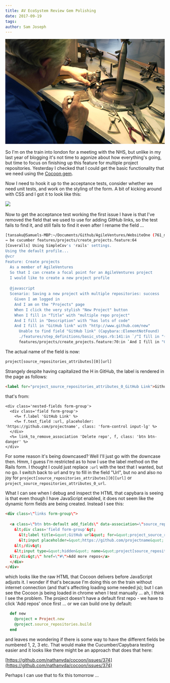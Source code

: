 ```yaml
---
title: AV EcoSystem Review Gem Polishing
date: 2017-09-19
tags: 
author: Sam Joseph
---
```


![diamond polisher](../images/diamond_polisher.jpg)

So I'm on the train into london for a meeting with the NHS, but unlike in my last year of blogging it's not time to agonize about how everything's going, but time to focus on finishing up this feature for multiple project repositories.  Yesterday I checked that I could get the basic functionality that we need using the [Cocoon gem](https://github.com/nathanvda/cocoon).

Now I need to hook it up to the acceptance tests, consider whether we need unit tests, and work on the styling of the form.  A bit of kicking around with CSS and I got it to look like this:

![](https://dl.dropbox.com/s/ye8fwrjwksuntil/Screenshot%202017-09-19%2009.41.43.png?dl=0)

Now to get the acceptance test working the first issue I have is that I've removed the field that we used to use for adding GitHub links, so the test fails to find it, and still fails to find it even after I rename the field ...

```sh
[tansaku@Samuels-MBP:~/Documents/Github/AgileVentures/WebsiteOne (761_multiple_source_repository)]$ 
→ be cucumber features/projects/create_projects.feature:64
[Coveralls] Using SimpleCov's 'rails' settings.
Using the default profile...
@vcr
Feature: Create projects
  As a member of AgileVentures
  So that I can create a focal point for an AgileVentures project
  I would like to create a new project profile

  @javascript
  Scenario: Saving a new project with multiple repositories: success       # features/projects/create_projects.feature:64
    Given I am logged in                                                   # features/step_definitions/user_steps.rb:63
    And I am on the "Projects" page                                        # features/step_definitions/basic_steps.rb:84
    When I click the very stylish "New Project" button                     # features/step_definitions/basic_steps.rb:291
    When I fill in "Title" with "multiple repo project"                    # features/step_definitions/basic_steps.rb:140
    And I fill in "Description" with "has lots of code"                    # features/step_definitions/basic_steps.rb:140
    And I fill in "GitHub link" with "http://www.github.com/new"           # features/step_definitions/basic_steps.rb:140
      Unable to find field "GitHub link" (Capybara::ElementNotFound)
      ./features/step_definitions/basic_steps.rb:141:in `/^I fill in "([^"]*)" with "([^"]*)"$/'
      features/projects/create_projects.feature:70:in `And I fill in "GitHub link" with "http://www.github.com/new"'
```

The actual name of the field is now:

```html
project[source_repositories_attributes][0][url]
```

Strangely despite having capitalized the H in GitHub, the label is rendered in the page as follows:

```html
<label for="project_source_repositories_attributes_0_GitHub Link">Github link</label>
```

that's from:

```erb
<div class='nested-fields form-group'>
  <div class='field form-group'>
    <%= f.label 'GitHub Link' %>
    <%= f.text_field :url, placeholder: 'https://github.com/projectname', class: 'form-control input-lg' %>
  </div>
  <%= link_to_remove_association 'Delete repo', f, class: 'btn btn-danger' %>
</div>
```

For some reason it's being downcased? Well I'll just go with the downcase then.  Hmm, I guess I'm restricted as to how I use the label method on the Rails form.  I thought I could just replace `:url` with the text that I wanted, but no go.  I switch back to url and try to fill in the field "Url", but no and also no joy for `project[source_repositories_attributes][0][url]` or `project_source_repositories_attributes_0_url`.

What I can see when I debug and inspect the HTML that capybara is seeing is that even though I have JavaScript enabled, it does not seem like the dynamic form fields are being created.  Instead I see this:

```html
<div class=\"links form-group\">
          
  <a class=\"btn btn-default add_fields\" data-association=\"source_repository\" data-associations=\"source_repositories\" data-association-insertion-template=\"&lt;div class='nested-fields form-group'&gt;
    &lt;div class='field form-group'&gt;
      &lt;label title=&quot;GitHub url&quot; for=&quot;project_source_repositories_attributes_new_source_repositories_url&quot;&gt;Url&lt;/label&gt;
      &lt;input placeholder=&quot;https://github.com/projectname&quot; class=&quot;form-control input-lg&quot; type=&quot;text&quot; name=&quot;project[source_repositories_attributes][new_source_repositories][url]&quot; id=&quot;project_source_repositories_attributes_new_source_repositories_url&quot; /&gt;
    &lt;/div&gt;
    &lt;input type=&quot;hidden&quot; name=&quot;project[source_repositories_attributes][new_source_repositories][_destroy]&quot; id=&quot;project_source_repositories_attributes_new_source_repositories__destroy&quot; value=&quot;false&quot; /&gt;&lt;a class=&quot;btn btn-danger remove_fields dynamic&quot; href=&quot;#&quot;&gt;Delete repo&lt;/a&gt;
  &lt;/div&gt;\" href=\"#\">Add more repos</a>
  </div>
</div>
```

which looks like the raw HTML that Cocoon delivers before JavaScript adjusts it.  I wonder if that's because I'm doing this on the train without internet connection (and that's affecting loading some needed js); but I can see the Cocoon js being loaded in chrome when I test manually ... ah, I think I see the problem.  The project doesn't have a default first repo - we have to click 'Add repos' once first ... or we can build one by default:

```rb
  def new
    @project = Project.new
    @project.source_repositories.build
  end
```
and leaves me wondering if there is some way to have the different fields be numbered 1, 2, 3 etc. That would make the Cucumber/Capybara testing easier and it looks like there might be an approach that does that here:

[https://github.com/nathanvda/cocoon/issues/374](https://github.com/nathanvda/cocoon/issues/374)

Perhaps I can use that to fix this tomorrow ...




